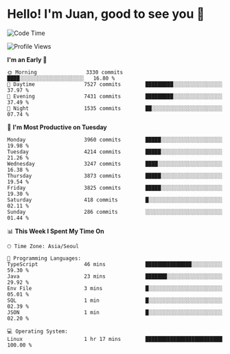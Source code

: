 # Hello! I'm Juan, good to see you 👋

<!--
**Y-k-Y/Y-k-Y** is a ✨ _special_ ✨ repository because its `README.md` (this file) appears on your GitHub profile.

Here are some ideas to get you started:

- 🔭 I’m currently working on ...
- 🌱 I’m currently learning ...
- 👯 I’m looking to collaborate on ...
- 🤔 I’m looking for help with ...
- 💬 Ask me about ...
- 📫 How to reach me: ...
- 😄 Pronouns: ...
- ⚡ Fun fact: ...
-->
<!--
![Profile views](https://gpvc.arturio.dev/Y-k-Y)

[![Omid Nikrah StackOverflow](https://github-readme-stackoverflow.vercel.app/?userID=9517076)](https://stackoverflow.com/users/9517076/i-have-10-fingers)
-->

<!--START_SECTION:waka-->
![Code Time](http://img.shields.io/badge/Code%20Time-1%2C761%20hrs%2017%20mins-blue)

![Profile Views](http://img.shields.io/badge/Profile%20Views-1-blue)

**I'm an Early 🐤** 

```text
🌞 Morning                3330 commits        ████░░░░░░░░░░░░░░░░░░░░░   16.80 % 
🌆 Daytime                7527 commits        █████████░░░░░░░░░░░░░░░░   37.97 % 
🌃 Evening                7431 commits        █████████░░░░░░░░░░░░░░░░   37.49 % 
🌙 Night                  1535 commits        ██░░░░░░░░░░░░░░░░░░░░░░░   07.74 % 
```
📅 **I'm Most Productive on Tuesday** 

```text
Monday                   3960 commits        █████░░░░░░░░░░░░░░░░░░░░   19.98 % 
Tuesday                  4214 commits        █████░░░░░░░░░░░░░░░░░░░░   21.26 % 
Wednesday                3247 commits        ████░░░░░░░░░░░░░░░░░░░░░   16.38 % 
Thursday                 3873 commits        █████░░░░░░░░░░░░░░░░░░░░   19.54 % 
Friday                   3825 commits        █████░░░░░░░░░░░░░░░░░░░░   19.30 % 
Saturday                 418 commits         █░░░░░░░░░░░░░░░░░░░░░░░░   02.11 % 
Sunday                   286 commits         ░░░░░░░░░░░░░░░░░░░░░░░░░   01.44 % 
```


📊 **This Week I Spent My Time On** 

```text
🕑︎ Time Zone: Asia/Seoul

💬 Programming Languages: 
TypeScript               46 mins             ███████████████░░░░░░░░░░   59.30 % 
Java                     23 mins             ███████░░░░░░░░░░░░░░░░░░   29.92 % 
Env File                 3 mins              █░░░░░░░░░░░░░░░░░░░░░░░░   05.01 % 
SQL                      1 min               █░░░░░░░░░░░░░░░░░░░░░░░░   02.39 % 
JSON                     1 min               █░░░░░░░░░░░░░░░░░░░░░░░░   02.20 % 

💻 Operating System: 
Linux                    1 hr 17 mins        █████████████████████████   100.00 % 
```


<!--END_SECTION:waka-->
